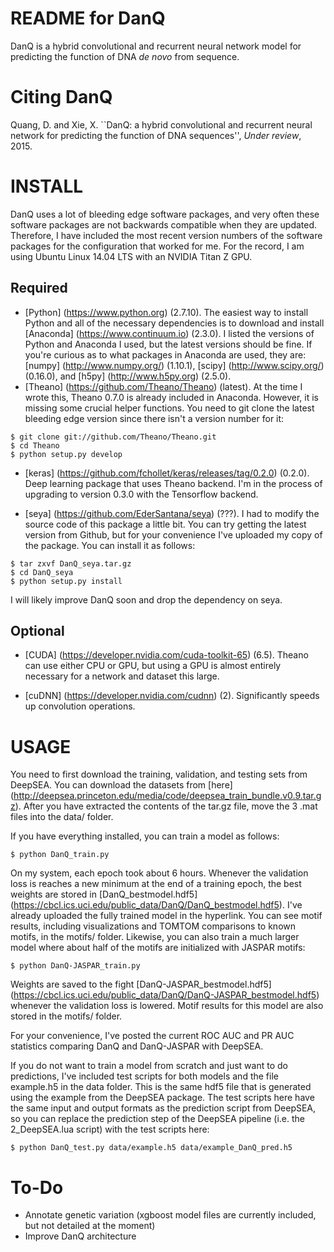 README for DanQ
===============
DanQ is a hybrid convolutional and recurrent neural network model for predicting the function of DNA *de novo* from sequence. 

Citing DanQ
===========
Quang, D. and Xie, X. ``DanQ: a hybrid convolutional and recurrent neural network for predicting the function of DNA sequences'', *Under review*, 2015.

INSTALL
=======

DanQ uses a lot of bleeding edge software packages, and very often these software packages are not backwards compatible when they are updated. Therefore, I have included the most recent version numbers of the software packages for the configuration that worked for me. For the record, I am using Ubuntu Linux 14.04 LTS with an NVIDIA Titan Z GPU.

Required
--------
* [Python] (https://www.python.org) (2.7.10). The easiest way to install Python and all of the necessary dependencies is to download and install [Anaconda] (https://www.continuum.io) (2.3.0). I listed the versions of Python and Anaconda I used, but the latest versions should be fine. If you're curious as to what packages in Anaconda are used, they are: [numpy] (http://www.numpy.org/) (1.10.1), [scipy] (http://www.scipy.org/) (0.16.0), and [h5py] (http://www.h5py.org) (2.5.0). 
* [Theano] (https://github.com/Theano/Theano) (latest). At the time I wrote this, Theano 0.7.0 is already included in Anaconda. However, it is missing some crucial helper functions. You need to git clone the latest bleeding edge version since there isn't a version number for it:

```
$ git clone git://github.com/Theano/Theano.git
$ cd Theano
$ python setup.py develop
```

* [keras] (https://github.com/fchollet/keras/releases/tag/0.2.0) (0.2.0). Deep learning package that uses Theano backend. I'm in the process of upgrading to version 0.3.0 with the Tensorflow backend.

* [seya] (https://github.com/EderSantana/seya) (???). I had to modify the source code of this package a little bit. You can try getting the latest version from Github, but for your convenience I've uploaded my copy of the package. You can install it as follows:

```
$ tar zxvf DanQ_seya.tar.gz
$ cd DanQ_seya
$ python setup.py install
``` 

I will likely improve DanQ soon and drop the dependency on seya.

Optional
--------
* [CUDA] (https://developer.nvidia.com/cuda-toolkit-65) (6.5). Theano can use either CPU or GPU, but using a GPU is almost entirely necessary for a network and dataset this large.

* [cuDNN] (https://developer.nvidia.com/cudnn) (2). Significantly speeds up convolution operations. 

USAGE
=====

You need to first download the training, validation, and testing sets from DeepSEA. You can download the datasets from [here] (http://deepsea.princeton.edu/media/code/deepsea_train_bundle.v0.9.tar.gz). After you have extracted the contents of the tar.gz file, move the 3 .mat files into the data/ folder. 

If you have everything installed, you can train a model as follows:

```
$ python DanQ_train.py
```

On my system, each epoch took about 6 hours. Whenever the validation loss is reaches a new minimum at the end of a training epoch, the best weights are stored in [DanQ_bestmodel.hdf5] (https://cbcl.ics.uci.edu/public_data/DanQ/DanQ_bestmodel.hdf5). I've already uploaded the fully trained model in the hyperlink. You can see motif results, including visualizations and TOMTOM comparisons to known motifs, in the motifs/ folder. Likewise, you can also train a much larger model where about half of the motifs are initialized with JASPAR motifs:

```
$ python DanQ-JASPAR_train.py
```

Weights are saved to the fight [DanQ-JASPAR_bestmodel.hdf5] (https://cbcl.ics.uci.edu/public_data/DanQ/DanQ-JASPAR_bestmodel.hdf5) whenever the validation loss is lowered. Motif results for this model are also stored in the motifs/ folder.

For your convenience, I've posted the current ROC AUC and PR AUC statistics comparing DanQ and DanQ-JASPAR with DeepSEA.

If you do not want to train a model from scratch and just want to do predictions, I've included test scripts for both models and the file example.h5 in the data folder. This is the same hdf5 file that is generated using the example from the DeepSEA package. The test scripts here have the same input and output formats as the prediction script from DeepSEA, so you can replace the prediction step of the DeepSEA pipeline (i.e. the 2_DeepSEA.lua script) with the test scripts here:

```
$ python DanQ_test.py data/example.h5 data/example_DanQ_pred.h5
```


To-Do
=====

* Annotate genetic variation (xgboost model files are currently included, but not detailed at the moment)
* Improve DanQ architecture


